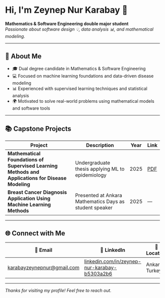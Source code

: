 # Hi, I'm Zeynep Nur Karabay 👋

**Mathematics & Software Engineering double major student**  
*Passionate about software design 💡, data analysis 📊, and mathematical modeling.*

---

## 🚀 About Me

- 🎓 Dual degree candidate in Mathematics & Software Engineering  
- 💻 Focused on machine learning foundations and data-driven disease modeling  
- 📊 Experienced with supervised learning techniques and statistical analysis  
- 🌍 Motivated to solve real-world problems using mathematical models and software tools  

---

## 📚 Capstone Projects

| Project | Description | Year | Link |
|---------|-------------|------|------|
| **Mathematical Foundations of Supervised Learning Methods and Applications for Disease Modeling** | Undergraduate thesis applying ML to epidemiology | 2025 | [PDF](https://math.cankaya.edu.tr/wp-content/uploads/sites/3/2025/06/ZeynepNurKarabay_Math490.pdf) |
| **Breast Cancer Diagnosis Application Using Machine Learning Methods** | Presented at Ankara Mathematics Days as student speaker | 2025 | — |

---

## 🌐 Connect with Me

| 📧 Email | 🔗 LinkedIn | 📍 Location |
|----------|-------------|-------------|
| karabayzeynepnur@gmail.com | [linkedin.com/in/zeynep-nur-karabay-b5303a2b6](https://www.linkedin.com/in/zeynep-nur-karabay-b5303a2b6) | Ankara, Turkey |

---

*Thanks for visiting my profile! Feel free to reach out.*
